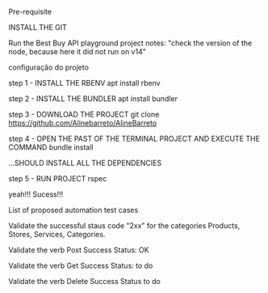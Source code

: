 Pre-requisite

INSTALL THE GIT

Run the Best Buy API playground project
notes: "check the version of the node, because here it did not run on v14"

configuração do projeto

step 1 - INSTALL THE RBENV
apt install rbenv

step 2 - INSTALL THE BUNDLER
apt install bundler

step 3 - DOWNLOAD THE PROJECT
git clone <https://github.com/Alinebarreto/AlineBarreto>

step 4 - OPEN THE PAST OF THE TERMINAL PROJECT AND EXECUTE THE COMMAND
bundle install

...SHOULD INSTALL ALL THE DEPENDENCIES

step 5 - RUN PROJECT
rspec

yeah!!! Sucess!!!

List of proposed automation test cases

Validate the successful staus code "2xx" for the categories Products, Stores, Services, Categories.

Validate the verb Post Success Status: OK

Validate the verb Get Success Status: to do

Validate the verb Delete Success Status to do
